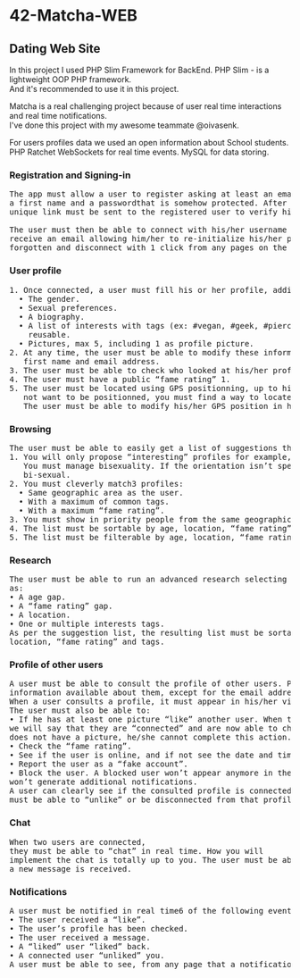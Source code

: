 # 42-Matcha-WEB
## Dating Web Site

In this project I used PHP Slim Framework for BackEnd.
PHP Slim - is a lightweight OOP PHP framework. <br>
And it's recommended to use it in this project.

Matcha is a real challenging project because of user real time interactions and real time notifications. <br>
I've done this project with my awesome teammate @oivasenk.

For users profiles data we used an open information about School students. <br>
PHP Ratchet WebSockets for real time events.
MySQL for data storing. <br>

### Registration and Signing-in
<pre>
The app must allow a user to register asking at least an email address, a username, a last name,
a first name and a passwordthat is somehow protected. After the registration, an e-mail with an
unique link must be sent to the registered user to verify his account.

The user must then be able to connect with his/her username and password. He/She must be able to
receive an email allowing him/her to re-initialize his/her password should the first one be
forgotten and disconnect with 1 click from any pages on the site.
</pre>

### User profile
<pre>
1. Once connected, a user must fill his or her profile, adding the following information:
  • The gender.
  • Sexual preferences.
  • A biography.
  • A list of interests with tags (ex: #vegan, #geek, #piercing etc...). These tags must be
    reusable.
  • Pictures, max 5, including 1 as profile picture.
2. At any time, the user must be able to modify these information, as well as the last name,
   first name and email address.
3. The user must be able to check who looked at his/her profile as well as who “liked” him/her.
4. The user must have a public “fame rating” 1.
5. The user must be located using GPS positionning, up to his/her neighborhood. If the user does
   not want to be positionned, you must find a way to locate him/her even without his/her knowledge.
   The user must be able to modify his/her GPS position in his/her profile.
</pre>

### Browsing
<pre>
The user must be able to easily get a list of suggestions that match his/her profile.
1. You will only propose “interesting” profiles for example, only men for a heterosexual girls.
   You must manage bisexuality. If the orientation isn’t specified, the user will be considered
   bi-sexual.
2. You must cleverly match3 profiles:
  • Same geographic area as the user.
  • With a maximum of common tags.
  • With a maximum “fame rating”.
3. You must show in priority people from the same geographical area.
4. The list must be sortable by age, location, “fame rating” and common tags.
5. The list must be filterable by age, location, “fame rating” and common tags.
</pre>

### Research
<pre>
The user must be able to run an advanced research selecting one or a few criterias such
as:
• A age gap.
• A “fame rating” gap.
• A location.
• One or multiple interests tags.
As per the suggestion list, the resulting list must be sortable and filterable by age,
location, “fame rating” and tags.
</pre>

### Profile of other users
<pre>
A user must be able to consult the profile of other users. Profiles must contain all the
information available about them, except for the email address and the password.
When a user consults a profile, it must appear in his/her visit history.
The user must also be able to:
• If he has at least one picture “like” another user. When two people “like” each other,
we will say that they are “connected” and are now able to chat. If the current user
does not have a picture, he/she cannot complete this action.
• Check the “fame rating”.
• See if the user is online, and if not see the date and time of the last connection.
• Report the user as a “fake account”.
• Block the user. A blocked user won’t appear anymore in the research results and
won’t generate additional notifications.
A user can clearly see if the consulted profile is connected or “like” his/her profile and
must be able to “unlike” or be disconnected from that profile.
</pre>

### Chat
<pre>
When two users are connected,
they must be able to “chat” in real time. How you will
implement the chat is totally up to you. The user must be able to see from any page if
a new message is received.
</pre>

### Notifications
<pre>
A user must be notified in real time6 of the following events:
• The user received a “like”.
• The user’s profile has been checked.
• The user received a message.
• A “liked” user “liked” back.
• A connected user “unliked” you.
A user must be able to see, from any page that a notification hasn’t been read.
</pre>
